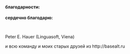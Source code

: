   <h4>благодарности:</h4>
  <b>сердечно благодарю:</b>
  <p>&nbsp;</p>
  <p>Peter E. Hauer (Linguasoft, Viena)</p>
  <p>и всю команду и моих старых друзей из <span class="external">http://basealt.ru</span>
  <p>&nbsp;</p>
